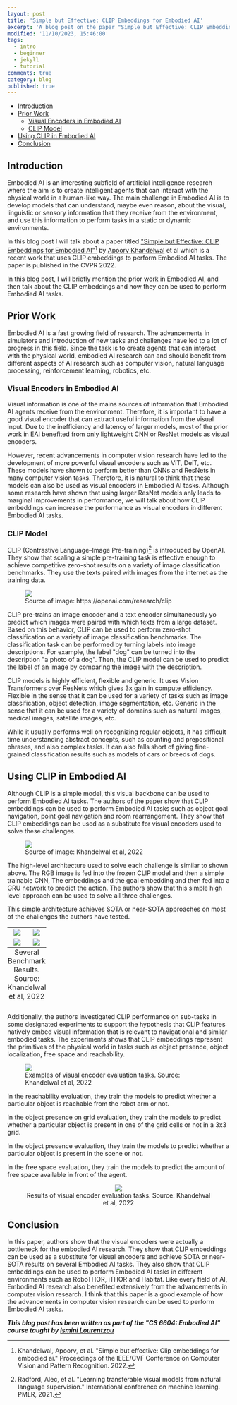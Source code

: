 ```yaml
---
layout: post
title: 'Simple but Effective: CLIP Embeddings for Embodied AI'
excerpt: 'A blog post on the paper "Simple but Effective: CLIP Embeddings for Embodied AI"'
modified: '11/10/2023, 15:46:00'
tags:
  - intro
  - beginner
  - jekyll
  - tutorial
comments: true
category: blog
published: true
---
```


- [Introduction](#introduction)
- [Prior Work](#prior-work)
  - [Visual Encoders in Embodied AI](#visual-encoders-in-embodied-ai)
  - [CLIP Model](#clip-model)
- [Using CLIP in Embodied AI](#using-clip-in-embodied-ai)
- [Conclusion](#conclusion)


## Introduction

Embodied AI is an interesting subfield of artificial intelligence research where the aim is to create intelligent agents that can interact with the physical world in a human-like way. The main challenge in Embodied AI is to develop models that can understand, maybe even reason, about the visual, linguistic or sensory information that they receive from the environment, and use this information to perform tasks in a static or dynamic environments.

In this blog post I will talk about a paper titled ["Simple but Effective: CLIP Embeddings for Embodied AI"](https://arxiv.org/abs/2111.09888)[^1] by [Apoorv Khandelwal](https://apoorvkh.com/) et al which is a recent work that uses CLIP embeddings to perform Embodied AI tasks. The paper is published in the CVPR 2022.

In this blog post, I will briefly mention the prior work in Embodied AI, and then talk about the CLIP embeddings and how they can be used to perform Embodied AI tasks.

## Prior Work

Embodied AI is a fast growing field of research. The advancements in simulators and introduction of new tasks and challenges have led to a lot of progress in this field. Since the task is to create agents that can interact with the physical world, embodied AI research can and should benefit from different aspects of AI research such as computer vision, natural language processing, reinforcement learning, robotics, etc. 

### Visual Encoders in Embodied AI

Visual information is one of the mains sources of information that Embodied AI agents receive from the environment. Therefore, it is important to have a good visual encoder that can extract useful information from the visual input. Due to the inefficiency and latency of larger models, most of the prior work in EAI benefited from only lightweight CNN or ResNet models as visual encoders.

However, recent advancements in computer vision research have led to the development of more powerful visual encoders such as ViT, DeiT, etc. These models have shown to perform better than CNNs and ResNets in many computer vision tasks. Therefore, it is natural to think that these models can also be used as visual encoders in Embodied AI tasks. Although some research have shown that using larger ResNet models anly leads to marginal improvements in performance, we will talk about how CLIP embeddings can increase the performance as visual encoders in different Embodied AI tasks.

### CLIP Model

CLIP (Contrastive Language–Image Pre-training)[^2] is introduced by OpenAI. They show that scaling a simple pre-training task is effective enough to achieve competitive zero-shot results on a variety of image classification benchmarks. They use the texts paired with images from the internet as the training data. 

<figure>
<img src="{{ site.github.url }}/images/blog/clip.png">
<figcaption> Source of image: https://openai.com/research/clip </figcaption>
</figure>

CLIP pre-trains an image encoder and a text encoder simultaneously yo predict which images were paired with which texts from a large dataset. Based on this behavior, CLIP can be used to perform zero-shot classification on a variety of image classification benchmarks. The classification task can be performed by turning labels into image descriptions. For example, the label "dog" can be turned into the description "a photo of a dog". Then, the CLIP model can be used to predict the label of an image by comparing the image with the description.

CLIP models is highly efficient, flexible and generic. It uses Vision Transformers over ResNets which gives 3x gain in compute efficiency. Flexible in the sense that it can be used for a variety of tasks such as image classification, object detection, image segmentation, etc. Generic in the sense that it can be used for a variety of domains such as natural images, medical images, satellite images, etc.

While it usually performs well on recognizing regular objects, it has difficult time understanding abstract concepts, such as counting and prepositional phrases, and also complex tasks. It can also falls short of giving fine-grained classification results such as models of cars or breeds of dogs.


## Using CLIP in Embodied AI

Although CLIP is a simple model, this visual backbone can be used to perform Embodied AI tasks. The authors of the paper show that CLIP embeddings can be used to perform Embodied AI tasks such as object goal navigation, point goal navigation and room rearrangement. They show that CLIP embeddings can be used as a substitute for visual encoders used to solve these challenges.

<figure>
<img src="{{ site.github.url }}/images/blog/high-level-clip-embodied-ai.png">
<figcaption> Source of image: Khandelwal et al, 2022 </figcaption>
</figure>

The high-level architecture used to solve each challenge is similar to shown above. The RGB image is fed into the frozen CLIP model and then a simple trainable CNN, The embeddings and the goal embedding and then fed into a GRU network to predict the action. The authors show that this simple high level approach can be used to solve all three challenges.

This simple architecture achieves SOTA or near-SOTA approaches on most of the challenges the authors have tested.


<table cellspacing="10px" cellpadding="10px">
    <tr>
        <td style="text-align: center;">
          <img src="{{ site.github.url }}/images/blog/embodied-ai-robothor-objectnav.png">
        </td>
        <td style="text-align: center;">
            <img src="{{ site.github.url }}/images/blog/embodied-ai-ithor-rearrangement.png">
        </td>
    </tr>
    <tr>
        <td style="text-align: center;">
          <img src="{{ site.github.url }}/images/blog/embodied-ai-habitat-objectnav.png">
        </td>
        <td style="text-align: center;">
          <img src="{{ site.github.url }}/images/blog/embodied-ai-habitat-pointnav.png">
        </td>
    </tr>
    <caption style="caption-side:bottom">Several Benchmark Results. Source: Khandelwal et al, 2022</caption>
</table>

Additionally, the authors investigated CLIP performance on sub-tasks in some designated experiments to support the hypothesis that CLIP features natively embed visual information that is relevant to navigational and similar embodied tasks. The experiments shows that CLIP embeddings represent the primitives of the physical world in tasks such as object presence, object localization, free space and reachability.

<figure>
  <img src="{{ site.github.url }}/images/blog/embodied-ai-visual-encoder-evaluations.png">
  <figcaption> Examples of visual encoder evaluation tasks. Source: Khandelwal et al, 2022 </figcaption>
</figure>

In the reachability evaluation, they train the models to predict whether a particular object is reachable from the robot arm or not. 

In the object presence on grid evaluation, they train the models to predict whether a particular object is present in one of the grid cells or not in a 3x3 grid.

In the object presence evaluation, they train the models to predict whether a particular object is present in the scene or not.

In the free space evaluation, they train the models to predict the amount of free space available in front of the agent.

<figure style="text-align: center;">
  <img src="{{ site.github.url }}/images/blog/embodied-ai-visual-encoder-evaluations-table.png">
  <figcaption> Results of visual encoder evaluation tasks. Source: Khandelwal et al, 2022 </figcaption>
</figure>



## Conclusion

In this paper, authors show that the visual encoders were actually a bottleneck for the embodied AI research. They show that CLIP embeddings can be used as a substitute for visual encoders and achieve SOTA or near-SOTA results on several Embodied AI tasks. They also show that CLIP embeddings can be used to perform Embodied AI tasks in different environments such as RoboTHOR, iTHOR and Habitat. Like every field of AI, Embodied AI research also benefited extensively from the advancements in computer vision research. I think that this paper is a good example of how the advancements in computer vision research can be used to perform Embodied AI tasks.

[^1]: Khandelwal, Apoorv, et al. "Simple but effective: Clip embeddings for embodied ai." Proceedings of the IEEE/CVF Conference on Computer Vision and Pattern Recognition. 2022.

[^2]: Radford, Alec, et al. "Learning transferable visual models from natural language supervision." International conference on machine learning. PMLR, 2021.

***This blog post has been written as part of the "CS 6604: Embodied AI" course taught by [Ismini Lourentzou](https://isminoula.github.io/)***


